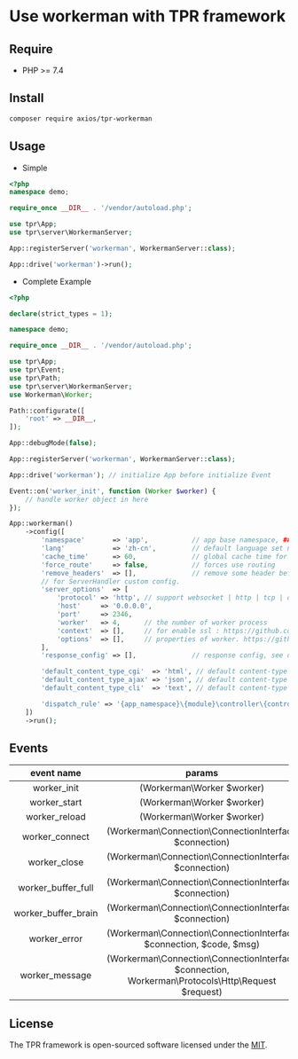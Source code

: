# Use workerman with TPR framework

## Require

- PHP >= 7.4

## Install

```bash
composer require axios/tpr-workerman
```

## Usage

- Simple

```php
<?php
namespace demo;

require_once __DIR__ . '/vendor/autoload.php';

use tpr\App;
use tpr\server\WorkermanServer;

App::registerServer('workerman', WorkermanServer::class);

App::drive('workerman')->run();
```

- Complete Example

```php
<?php

declare(strict_types = 1);

namespace demo;

require_once __DIR__ . '/vendor/autoload.php';

use tpr\App;
use tpr\Event;
use tpr\Path;
use tpr\server\WorkermanServer;
use Workerman\Worker;

Path::configurate([
    'root' => __DIR__,
]);

App::debugMode(false);

App::registerServer('workerman', WorkermanServer::class);

App::drive('workerman'); // initialize App before initialize Event

Event::on('worker_init', function (Worker $worker) {
    // handle worker object in here
});

App::workerman()
    ->config([
        'namespace'       => 'app',           // app base namespace, ### this is required ###
        'lang'            => 'zh-cn',         // default language set name
        'cache_time'      => 60,              // global cache time for config&route data
        'force_route'     => false,           // forces use routing
        'remove_headers'  => [],              // remove some header before send response
        // for ServerHandler custom config.
        'server_options'  => [
            'protocol' => 'http', // support websocket | http | tcp | other custom protocol
            'host'     => '0.0.0.0',
            'port'     => 2346,
            'worker'   => 4,      // the number of worker process
            'context'  => [],     // for enable ssl : https://github.com/walkor/Workerman#enable-ssl
            'options'  => [],     // properties of worker. https://github.com/walkor/workerman-manual/blob/master/english/src/worker-development/name.md
        ],
        'response_config' => [],              // response config, see detail on 	pr\models\ResponseModel.

        'default_content_type_cgi'  => 'html', // default content-type on cgi mode
        'default_content_type_ajax' => 'json', // default content-type on api request
        'default_content_type_cli'  => 'text', // default content-type on command line mode

        'dispatch_rule' => '{app_namespace}\{module}\controller\{controller}',  // controller namespace spelling rule
    ])
    ->run();

```

## Events

|event name | params |
|:---:|:---:|
|worker_init|(Workerman\Worker $worker)|
|worker_start|(Workerman\Worker $worker)|
|worker_reload|(Workerman\Worker $worker)|
|worker_connect|(Workerman\Connection\ConnectionInterface $connection)|
|worker_close|(Workerman\Connection\ConnectionInterface $connection)|
|worker_buffer_full|(Workerman\Connection\ConnectionInterface $connection)|
|worker_buffer_brain|(Workerman\Connection\ConnectionInterface $connection) |
|worker_error|(Workerman\Connection\ConnectionInterface $connection, $code, $msg)|
|worker_message|(Workerman\Connection\ConnectionInterface $connection, Workerman\Protocols\Http\Request $request)|

## License

The TPR framework is open-sourced software licensed under the [MIT](LICENSE).
